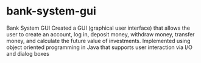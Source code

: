 # bank-system-gui
Bank System GUI
Created a GUI (graphical user interface) that allows the user to create an account, log in, deposit money, withdraw money, transfer money, and calculate the future value of investments. Implemented using object oriented programming in Java that supports user interaction via I/O and dialog boxes
